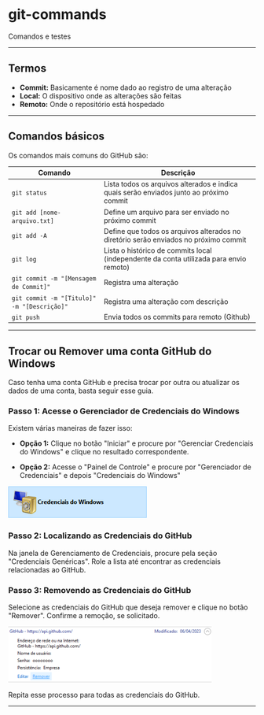 # git-commands
Comandos e testes

---
## Termos

- **Commit:** Basicamente é nome dado ao registro de uma alteração
- **Local:** O dispositivo onde as alterações são feitas
- **Remoto:** Onde o repositório está hospedado

---
## Comandos básicos

Os comandos mais comuns do GitHub são:

| Comando | Descrição |
| ------- | --------- |
| `git status` | Lista todos os arquivos alterados e indica quais serão enviados junto ao próximo commit |
| `git add [nome-arquivo.txt]` | Define um arquivo para ser enviado no próximo commit |
| `git add -A` | Define que todos os arquivos alterados no diretório serão enviados no próximo commit |
| `git log` | Lista o histórico de commits local (independente da conta utilizada para envio remoto) |
| `git commit -m "[Mensagem de Commit]"` | Registra uma alteração |
| `git commit -m "[Titulo]" -m "[Descrição]"` | Registra uma alteração com descrição |
| `git push` | Envia todos os commits para remoto (Github) |

---
## Trocar ou Remover uma conta GitHub do Windows

Caso tenha uma conta GitHub e precisa trocar por outra ou atualizar os dados de uma conta, basta seguir esse guia.

### Passo 1: Acesse o Gerenciador de Credenciais do Windows

Existem várias maneiras de fazer isso:

- **Opção 1:** Clique no botão "Iniciar" e procure por "Gerenciar Credenciais do Windows" e clique no resultado correspondente.

- **Opção 2:** Acesse o "Painel de Controle" e procure por "Gerenciador de Credenciais" e depois "Credenciais do Windows" 

![Localizando as Credenciais do GitHub](./images/image1.png)

### Passo 2: Localizando as Credenciais do GitHub

Na janela de Gerenciamento de Credenciais, procure pela seção "Credenciais Genéricas". Role a lista até encontrar as credenciais relacionadas ao GitHub.

### Passo 3: Removendo as Credenciais do GitHub

Selecione as credenciais do GitHub que deseja remover e clique no botão "Remover". Confirme a remoção, se solicitado.

![Localizando as Credenciais do GitHub](./images/image2.png)

Repita esse processo para todas as credenciais do GitHub.

---
